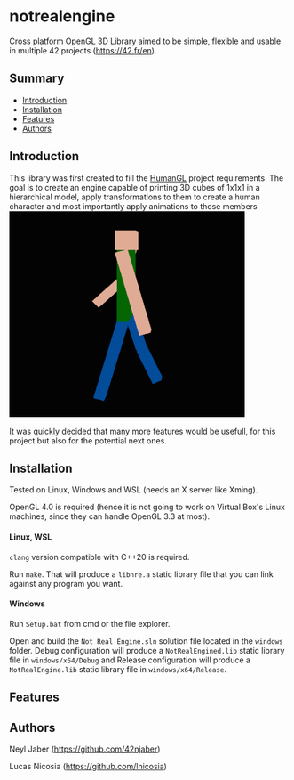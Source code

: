 # notrealengine
Cross platform OpenGL 3D Library aimed to be simple, flexible and usable in multiple 42 projects (https://42.fr/en).

## Summary

* [Introduction](#introduction)
* [Installation](#installation)
* [Features](#features)
* [Authors](#authors)

## Introduction

This library was first created to fill the [HumanGL](https://github.com/42njaber/humangl) project requirements.
The goal is to create an engine capable of printing 3D cubes of 1x1x1 in a hierarchical model, apply transformations to them to create a human character and most importantly apply animations to those members
![](doc/HumanGL.png)

It was quickly decided that many more features would be usefull, for this project but also for the potential next ones.

## Installation

Tested on Linux, Windows and WSL (needs an X server like Xming).

OpenGL 4.0 is required (hence it is not going to work on Virtual Box's Linux machines, since they can handle OpenGL 3.3 at most).

#### Linux, WSL

`clang` version compatible with C++20 is required.

Run `make`. That will produce a `libnre.a` static library file that you can link against any program you want.

#### Windows

Run `Setup.bat` from cmd or the file explorer.

Open and build the `Not Real Engine.sln`  solution file located in the `windows` folder. Debug configuration will produce a `NotRealEngined.lib` static library file in `windows/x64/Debug` and Release configuration will produce a `NotRealEngine.lib`  static library file in `windows/x64/Release`.

## Features

## Authors

Neyl Jaber (https://github.com/42njaber)

Lucas Nicosia (https://github.com/lnicosia)